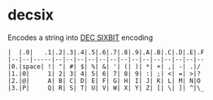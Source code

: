 # decsix
Encodes a string into [DEC SIXBIT](https://en.wikipedia.org/wiki/Six-bit_character_code#Examples_of_six-bit_ASCII_variants) encoding


    |  |.0|   .1|.2|.3|.4|.5|.6|.7|.8|.9|.A|.B|.C|.D|.E|.F
    |--|--|-----|--|--|--|--|--|--|--|--|--|--|--|--|--|--
    |0.|space| !| "| #| $| %| &| '| (| )| *| +| ,| -| .|/
    |1.|0|     1| 2| 3| 4| 5| 6| 7| 8| 9| :| ;| <| =| >|?
    |2.|@|     A| B| C| D| E| F| G| H| I| J| K| L| M| N|O
    |3.|P|     Q| R| S| T| U| V| W| X| Y| Z| [| \| ]| ^|\_
